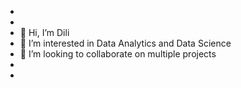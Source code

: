 -
-
- 👋 Hi, I’m Dili 
- 👀 I’m interested in Data Analytics and Data Science
- 🌱 I’m looking to collaborate on multiple projects
-
-
